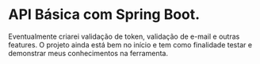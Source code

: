 # API Básica com Spring Boot.

Eventualmente criarei validação de token, validação de e-mail e outras features. 
O projeto ainda está bem no início e tem como finalidade testar e demonstrar meus conhecimentos na ferramenta.
